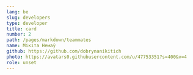 ```yaml
---
lang: be
slug: developers
type: developer
title: card
number: 2
path: /pages/markdown/teammates
name: Мікіта Немаў
github: https://github.com/dobrynanikitich
photo: https://avatars0.githubusercontent.com/u/47753351?s=400&v=4
role: unset
---
```

